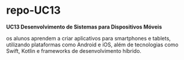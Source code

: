 # repo-UC13
**UC13 Desenvolvimento de Sistemas para Dispositivos Móveis**

os alunos aprendem a criar aplicativos para smartphones e tablets, utilizando plataformas como Android e iOS, além de tecnologias como Swift, Kotlin e frameworks de desenvolvimento híbrido.
